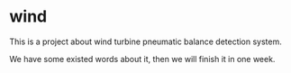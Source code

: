 # wind
This is a project about wind turbine pneumatic balance detection system.

We have some existed words about it, then we will finish it in one week.

